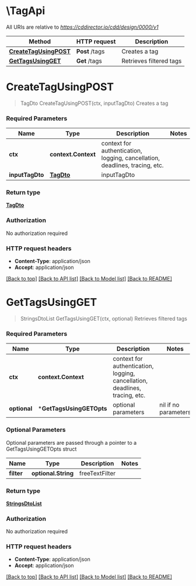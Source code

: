 # \TagApi

All URIs are relative to *https://cddirector.io/cdd/design/0000/v1*

Method | HTTP request | Description
------------- | ------------- | -------------
[**CreateTagUsingPOST**](TagApi.md#CreateTagUsingPOST) | **Post** /tags | Creates a tag
[**GetTagsUsingGET**](TagApi.md#GetTagsUsingGET) | **Get** /tags | Retrieves filtered tags


# **CreateTagUsingPOST**
> TagDto CreateTagUsingPOST(ctx, inputTagDto)
Creates a tag

### Required Parameters

Name | Type | Description  | Notes
------------- | ------------- | ------------- | -------------
 **ctx** | **context.Context** | context for authentication, logging, cancellation, deadlines, tracing, etc.
  **inputTagDto** | [**TagDto**](TagDto.md)| inputTagDto | 

### Return type

[**TagDto**](TagDto.md)

### Authorization

No authorization required

### HTTP request headers

 - **Content-Type**: application/json
 - **Accept**: application/json

[[Back to top]](#) [[Back to API list]](../README.md#documentation-for-api-endpoints) [[Back to Model list]](../README.md#documentation-for-models) [[Back to README]](../README.md)

# **GetTagsUsingGET**
> StringsDtoList GetTagsUsingGET(ctx, optional)
Retrieves filtered tags

### Required Parameters

Name | Type | Description  | Notes
------------- | ------------- | ------------- | -------------
 **ctx** | **context.Context** | context for authentication, logging, cancellation, deadlines, tracing, etc.
 **optional** | ***GetTagsUsingGETOpts** | optional parameters | nil if no parameters

### Optional Parameters
Optional parameters are passed through a pointer to a GetTagsUsingGETOpts struct

Name | Type | Description  | Notes
------------- | ------------- | ------------- | -------------
 **filter** | **optional.String**| freeTextFilter | 

### Return type

[**StringsDtoList**](StringsDtoList.md)

### Authorization

No authorization required

### HTTP request headers

 - **Content-Type**: application/json
 - **Accept**: application/json

[[Back to top]](#) [[Back to API list]](../README.md#documentation-for-api-endpoints) [[Back to Model list]](../README.md#documentation-for-models) [[Back to README]](../README.md)

